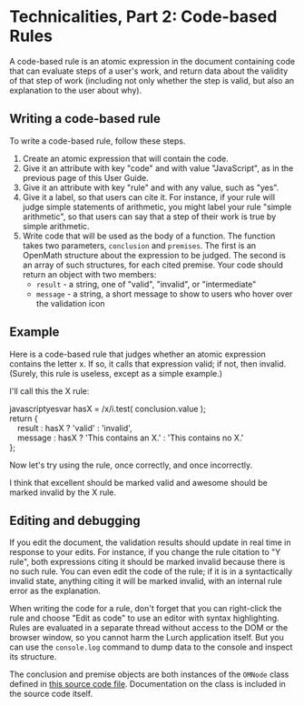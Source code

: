 
# Technicalities, Part 2: Code-based Rules

A code-based rule is an atomic expression in the document containing code
that can evaluate steps of a user's work, and return data about the validity
of that step of work (including not only whether the step is valid, but also
an explanation to the user about why).

## Writing a code-based rule

To write a code-based rule, follow these steps.

 1. Create an atomic expression that will contain the code.
 1. Give it an attribute with key "code" and with value "JavaScript",
    as in the previous page of this User Guide.
 1. Give it an attribute with key "rule" and with any value, such as "yes".
 1. Give it a label, so that users can cite it.  For instance, if your rule
    will judge simple statements of arithmetic, you might label your rule
    "simple arithmetic", so that users can say that a step of their work is
    true by simple arithmetic.
 1. Write code that will be used as the body of a function.  The function
    takes two parameters, `conclusion` and `premises`.  The first is an
    OpenMath structure about the expression to be judged.  The second is an
    array of such structures, for each cited premise.  Your code should
    return an object with two members:
     * `result` - a string, one of "valid", "invalid", or "intermediate"
     * `message` - a string, a short message to show to users who hover over
       the validation icon

## Example

Here is a code-based rule that judges whether an atomic expression contains
the letter x.  If so, it calls that expression valid; if not, then invalid.
(Surely, this rule is useless, except as a simple example.)

<div class='lurch-embed'><shorthand>
<p>I'll call this the <e at='label' to='1'>X rule</e>:</p>
<p><e n='1'><e at='code'>javascript</e><e at='rule'>yes</e>var hasX =
    /x/i.test( conclusion.value );<br>
return {<br>
&emsp;result : hasX ? 'valid' : 'invalid',<br>
&emsp;message : hasX ? 'This contains an X.' : 'This contains no X.'<br>
};</p>
<p>Now let's try using the rule, once correctly, and once incorrectly.</p>
<p>I think that <e n='2'>excellent</e> should be marked valid
    and <e n='3'>awesome</e> should be marked invalid by the
    <e at='reason' to='2,3'>X rule</e>.</p>
</shorthand></div>

## Editing and debugging

If you edit the document, the validation results should update in real time
in response to your edits.  For instance, if you change the rule citation
to "Y rule", both expressions citing it should be marked invalid because
there is no such rule.  You can even edit the code of the rule; if it is in
a syntactically invalid state, anything citing it will be marked invalid,
with an internal rule error as the explanation.

When writing the code for a rule, don't forget that you can right-click the
rule and choose "Edit as code" to use an editor with syntax highlighting.
Rules are evaluated in a separate thread without access to the DOM or the
browser window, so you cannot harm the Lurch application itself.  But you
can use the `console.log` command to dump data to the console and inspect
its structure.

The conclusion and premise objects are both instances of the `OMNode` class
defined in [this source code
file](https://github.com/nathancarter/weblurch/blob/master/src/openmath-duo.litcoffee).
Documentation on the class is included in the source code itself.
